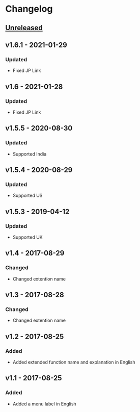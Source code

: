 # Changelog

## [Unreleased]

## v1.6.1 - 2021-01-29
### Updated
- Fixed JP Link

## v1.6 - 2021-01-28
### Updated
- Fixed JP Link

## v1.5.5 - 2020-08-30
### Updated
- Supported India

## v1.5.4 - 2020-08-29
### Updated
- Supported US

## v1.5.3 - 2019-04-12
### Updated
- Supported UK

## v1.4 - 2017-08-29
### Changed
- Changed extention name

## v1.3 - 2017-08-28
### Changed
- Changed extention name

## v1.2 - 2017-08-25
### Added
- Added extended function name and explanation in English

## v1.1 - 2017-08-25
### Added
- Added a menu label in English

[Unreleased]: https://github.com/kuniiskywalker/AmazonPrimeVideoFastHistory/compare/v1.6.1...HEAD
[v1.6.1]: https://github.com/kuniiskywalker/AmazonPrimeVideoFastHistory/compare/v1.6...v1.6.1
[v1.6]: https://github.com/kuniiskywalker/AmazonPrimeVideoFastHistory/compare/v1.5.5...v1.6
[v1.5]: https://github.com/kuniiskywalker/AmazonPrimeVideoFastHistory/compare/v1.4...v1.5.5
[v1.4]: https://github.com/kuniiskywalker/AmazonPrimeVideoFastHistory/compare/v1.3...v1.4
[v1.3]: https://github.com/kuniiskywalker/AmazonPrimeVideoFastHistory/compare/v1.2...v1.3
[v1.3]: https://github.com/kuniiskywalker/AmazonPrimeVideoFastHistory/compare/v1.2...v1.3
[v1.3]: https://github.com/kuniiskywalker/AmazonPrimeVideoFastHistory/compare/v1.2...v1.3
[v1.2]: https://github.com/kuniiskywalker/AmazonPrimeVideoFastHistory/compare/v1.1...v1.2
[v1.1]: https://github.com/kuniiskywalker/AmazonPrimeVideoFastHistory/compare/v1.0...v1.1
